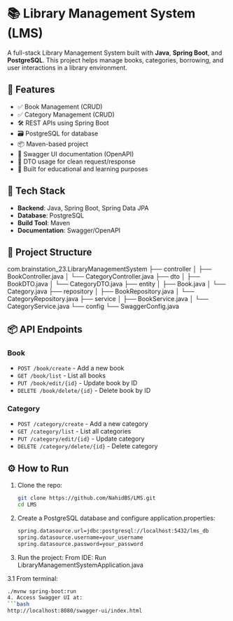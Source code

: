 # 📚 Library Management System (LMS)

A full-stack Library Management System built with **Java**, **Spring Boot**, and **PostgreSQL**. This project helps manage books, categories, borrowing, and user interactions in a library environment.

## 🚀 Features

- ✅ Book Management (CRUD)
- ✅ Category Management (CRUD)
- 🛠️ REST APIs using Spring Boot
- 🗃️ PostgreSQL for database
- 📦 Maven-based project
- 📄 Swagger UI documentation (OpenAPI)
- 🔐 DTO usage for clean request/response
- 🧪 Built for educational and learning purposes

## 🧱 Tech Stack

- **Backend**: Java, Spring Boot, Spring Data JPA
- **Database**: PostgreSQL
- **Build Tool**: Maven
- **Documentation**: Swagger/OpenAPI

## 📂 Project Structure
com.brainstation_23.LibraryManagementSystem
├── controller
│ ├── BookController.java
│ └── CategoryController.java
├── dto
│ ├── BookDTO.java
│ └── CategoryDTO.java
├── entity
│ ├── Book.java
│ └── Category.java
├── repository
│ ├── BookRepository.java
│ └── CategoryRepository.java
├── service
│ ├── BookService.java
│ └── CategoryService.java
└── config
└── SwaggerConfig.java


## 📦 API Endpoints

### Book
- `POST /book/create` - Add a new book
- `GET /book/list` - List all books
- `PUT /book/edit/{id}` - Update book by ID
- `DELETE /book/delete/{id}` - Delete book by ID

### Category
- `POST /category/create` - Add a new category
- `GET /category/list` - List all categories
- `PUT /category/edit/{id}` - Update category
- `DELETE /category/delete/{id}` - Delete category

## ⚙️ How to Run

1. Clone the repo:
   ```bash
   git clone https://github.com/NahidBS/LMS.git
   cd LMS
2. Create a PostgreSQL database and configure application.properties:
   ```bash
   spring.datasource.url=jdbc:postgresql://localhost:5432/lms_db
   spring.datasource.username=your_username
   spring.datasource.password=your_password
3. Run the project:
   From IDE: Run LibraryManagementSystemApplication.java

3.1 From terminal:
   ```bash
   ./mvnw spring-boot:run
4. Access Swagger UI at:
   ```bash
   http://localhost:8080/swagger-ui/index.html
